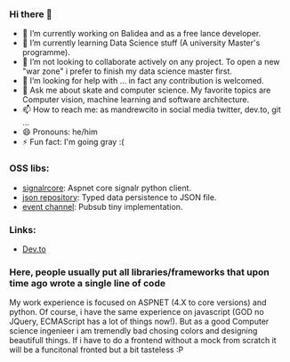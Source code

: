 ### Hi there 👋

- 🔭 I’m currently working on Balidea and as a free lance developer.
- 🌱 I’m currently learning Data Science stuff (A university Master's programme).
- 👯 I’m not looking to collaborate actively on any project. To open a new "war zone" i prefer to finish my data science master first.
- 🤔 I’m looking for help with ... in fact any contribution is welcomed.
- 💬 Ask me about skate and computer science. My favorite topics are Computer vision, machine learning and software architecture.
- 📫 How to reach me: as mandrewcito in social media twitter, dev.to, git ... 
- 😄 Pronouns: he/him
- ⚡ Fun fact: I'm going gray :(

### OSS libs:

* [signalrcore](https://github.com/mandrewcito/signalrcore): Aspnet core signalr python client.
* [json repository](https://github.com/mandrewcito/json_repository): Typed data persistence to JSON file.
* [event channel](https://github.com/mandrewcito/event_channel): Pubsub tiny implementation.

### Links:

* [Dev.to](https://dev.to/mandrewcito/)

### Here, people usually put all libraries/frameworks that upon time ago wrote a single line of code

My work experience is focused on ASPNET (4.X to core versions) and python. Of course, i have the same experience on javascript (GOD no JQuery, ECMAScript has a lot of things now!). But as a good Computer science ingenieer i am tremendly bad chosing colors and designing beautifull things. If i have to do a frontend without a mock from  scratch it will be a funcitonal fronted but a bit tasteless :P
